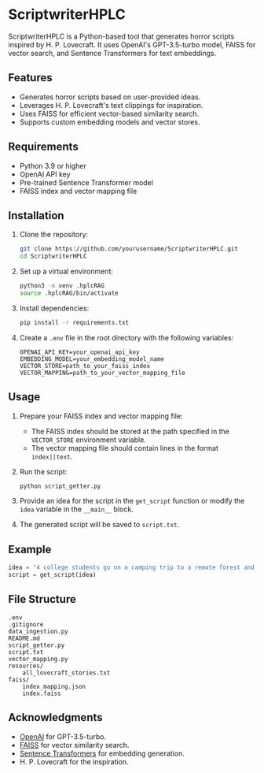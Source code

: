 # ScriptwriterHPLC

ScriptwriterHPLC is a Python-based tool that generates horror scripts inspired by H. P. Lovecraft. It uses OpenAI's GPT-3.5-turbo model, FAISS for vector search, and Sentence Transformers for text embeddings.

## Features

- Generates horror scripts based on user-provided ideas.
- Leverages H. P. Lovecraft's text clippings for inspiration.
- Uses FAISS for efficient vector-based similarity search.
- Supports custom embedding models and vector stores.

## Requirements

- Python 3.9 or higher
- OpenAI API key
- Pre-trained Sentence Transformer model
- FAISS index and vector mapping file

## Installation

1. Clone the repository:
   ```bash
   git clone https://github.com/yourusername/ScriptwriterHPLC.git
   cd ScriptwriterHPLC
   ```

2. Set up a virtual environment:
   ```bash
   python3 -m venv .hplcRAG
   source .hplcRAG/bin/activate
   ```

3. Install dependencies:
   ```bash
   pip install -r requirements.txt
   ```

4. Create a `.env` file in the root directory with the following variables:
   ```env
   OPENAI_API_KEY=your_openai_api_key
   EMBEDDING_MODEL=your_embedding_model_name
   VECTOR_STORE=path_to_your_faiss_index
   VECTOR_MAPPING=path_to_your_vector_mapping_file
   ```

## Usage

1. Prepare your FAISS index and vector mapping file:
   - The FAISS index should be stored at the path specified in the `VECTOR_STORE` environment variable.
   - The vector mapping file should contain lines in the format `index||text`.

2. Run the script:
   ```bash
   python script_getter.py
   ```

3. Provide an idea for the script in the `get_script` function or modify the `idea` variable in the `__main__` block.

4. The generated script will be saved to `script.txt`.

## Example

```python
idea = "4 college students go on a camping trip to a remote forest and encounter a supernatural entity."
script = get_script(idea)
```

## File Structure

```
.env
.gitignore
data_ingestion.py
README.md
script_getter.py
script.txt
vector_mapping.py
resources/
    all_lovecraft_stories.txt
faiss/
    index_mapping.json
    index.faiss
```

## Acknowledgments

- [OpenAI](https://openai.com) for GPT-3.5-turbo.
- [FAISS](https://github.com/facebookresearch/faiss) for vector similarity search.
- [Sentence Transformers](https://www.sbert.net/) for embedding generation.
- H. P. Lovecraft for the inspiration.